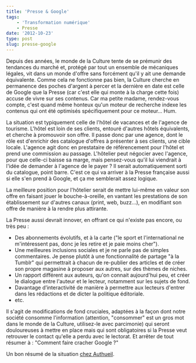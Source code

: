 ```yaml
---
title: 'Presse & Google'
tags:
    - 'Transformation numérique'
    - Presse
date: '2012-10-23'
type: post
slug: presse-google
---
```


Depuis des années, le monde de la Culture tente de se prémunir des tendances du marché et, protégé par tout un ensemble de mécaniques légales, vit dans un monde d'offre sans forcément qu'il y ait une demande équivalente. Comme cela ne fonctionne pas bien, la Culture cherche en permanence des poches d'argent à percer et la dernière en date est celle de Google que la Presse (car c'est elle qui monte à la charge cette fois) accuse de vivre sur ses contenus. Car ma petite madame, rendez-vous compte, c'est quand même honteux qu'un moteur de recherche indexe les contenus qui ont été optimisés spécifiquement pour ce moteur… Hum.

<!-- more -->

La situation est typiquement celle de l'hôtel de vacances et de l'agence de tourisme. L'hôtel est loin de ses clients, entouré d'autres hôtels équivalents, et cherche à promouvoir son offre. Il passe donc par une agence, dont le rôle est d'enrichir des catalogue d'offres à présenter à ses clients, une cible locale. L'agence agit donc en prestataire de référencement pour l'hôtel et prend une commission au passage. L'hôtelier peut négocier avec l'agence, pour que celle-ci baisse sa marge, mais pensez-vous qu'il lui viendrait à l'idée de demander à l'agence de le payer&nbsp;? Il serait automatiquement sorti du catalogue, point barre. C'est ce qui va arriver à la Presse française aussi si elle s'en prend à Google, et ça me semblerait assez logique.

La meilleure position pour l'hôtelier serait de mettre lui-même en valeur son offre en faisant jouer le bouche-à-oreille, en vantant les prestations de son établissement sur d'autres canaux (print, web, buzz…), en modifiant son offre de manière à la rendre plus attirante.

La Presse aussi devrait innover, en offrant ce qui n'existe pas encore, ou très peu&nbsp;:

* Des abonnements évolutifs, et à la carte ("le sport et l'international ne m'intéressent pas, donc je les retire et je paie moins cher").
* Une meilleures inclusions sociales et je ne parle pas de simples commentaires. Je pense plutôt à une fonctionnalité de partage "à la Tumblr" qui permettrait à chacun de re-publier des articles et de créer son propre magasine à proposer aux autres, sur des thèmes de niches.
* Un rapport différent aux auteurs, qu'on connait aujourd'hui peu, et créer le dialogue entre l'auteur et le lecteur, notamment sur les sujets de fond.
* Davantage d’interactivité de manière à permettre aux lecteurs d'entrer dans les rédactions et de dicter la politique éditoriale.
* etc.

Il s'agit de modifications de fond cruciales, adaptées à la façon dont notre société consomme l'information (attention, "consommer" est un gros mot dans le monde de la Culture, utilisez-le avec parcimonie) qui seront douloureuses à mettre en place mais qui sont obligatoires si la Presse veut retrouver le contact qu'elle a perdu avec le lectorat. Et arrêter de tout résumer à&nbsp;: "Comment faire cracher Google&nbsp;?"

Un bon résumé de la situation [chez Authueil](http://www.authueil.org/?2012/10/20/2061-comment-faire-payer-google '"Comment faire payer Google", Authueil.org').
